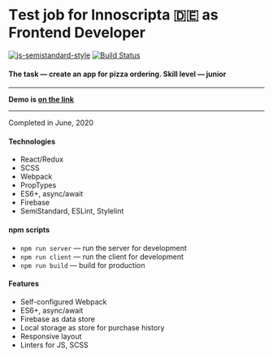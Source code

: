 # Тest job for Innoscripta 🇩🇪 as Frontend Developer

[![js-semistandard-style](https://img.shields.io/badge/code%20style-semistandard-brightgreen.svg)](https://github.com/standard/semistandard)
[![Build Status](https://travis-ci.com/vladtaranov/pizza.svg?branch=master)](https://travis-ci.com/vladtaranov/pizza)

#### The task — create an app for pizza ordering. Skill level — junior

---

**Demo is [on the link](https://pizza-munich.herokuapp.com/)**

---

Completed in June, 2020

#### Technologies
* React/Redux
* SCSS
* Webpack
* PropTypes
* ES6+, async/await
* Firebase
* SemiStandard, ESLint, Stylelint

#### npm scripts
* ```npm run server``` — run the server for development
* ```npm run client``` — run the client for development
* ```npm run build``` — build for production

#### Features
* Self-configured Webpack
* ES6+, async/await
* Firebase as data store
* Local storage as store for purchase history
* Responsive layout
* Linters for JS, SCSS

